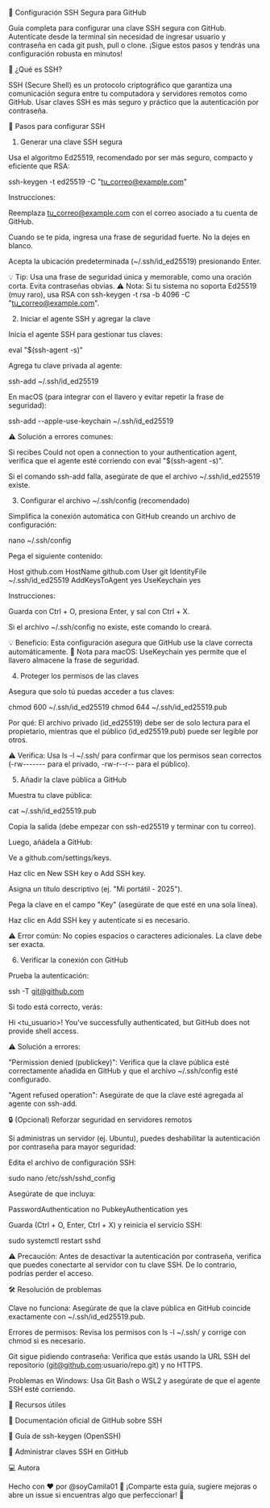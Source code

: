 🔐 Configuración SSH Segura para GitHub

Guía completa para configurar una clave SSH segura con GitHub. Autentícate desde la terminal sin necesidad de ingresar usuario y contraseña en cada git push, pull o clone. ¡Sigue estos pasos y tendrás una configuración robusta en minutos!

🧠 ¿Qué es SSH?

SSH (Secure Shell) es un protocolo criptográfico que garantiza una comunicación segura entre tu computadora y servidores remotos como GitHub. Usar claves SSH es más seguro y práctico que la autenticación por contraseña.


🚀 Pasos para configurar SSH

1. Generar una clave SSH segura

Usa el algoritmo Ed25519, recomendado por ser más seguro, compacto y eficiente que RSA:

ssh-keygen -t ed25519 -C "tu_correo@example.com"


Instrucciones:

Reemplaza tu_correo@example.com con el correo asociado a tu cuenta de GitHub.



Cuando se te pida, ingresa una frase de seguridad fuerte. No la dejes en blanco.



Acepta la ubicación predeterminada (~/.ssh/id_ed25519) presionando Enter.



💡 Tip: Usa una frase de seguridad única y memorable, como una oración corta. Evita contraseñas obvias. ⚠ Nota: Si tu sistema no soporta Ed25519 (muy raro), usa RSA con ssh-keygen -t rsa -b 4096 -C "tu_correo@example.com".



2. Iniciar el agente SSH y agregar la clave

Inicia el agente SSH para gestionar tus claves:

eval "$(ssh-agent -s)"

Agrega tu clave privada al agente:

ssh-add ~/.ssh/id_ed25519


En macOS (para integrar con el llavero y evitar repetir la frase de seguridad):

ssh-add --apple-use-keychain ~/.ssh/id_ed25519



⚠ Solución a errores comunes:


Si recibes Could not open a connection to your authentication agent, verifica que el agente esté corriendo con eval "$(ssh-agent -s)".



Si el comando ssh-add falla, asegúrate de que el archivo ~/.ssh/id_ed25519 existe.



3. Configurar el archivo ~/.ssh/config (recomendado)

Simplifica la conexión automática con GitHub creando un archivo de configuración:

nano ~/.ssh/config

Pega el siguiente contenido:

Host github.com
  HostName github.com
  User git
  IdentityFile ~/.ssh/id_ed25519
  AddKeysToAgent yes
  UseKeychain yes


Instrucciones:


Guarda con Ctrl + O, presiona Enter, y sal con Ctrl + X.



Si el archivo ~/.ssh/config no existe, este comando lo creará.



💡 Beneficio: Esta configuración asegura que GitHub use la clave correcta automáticamente. 🍎 Nota para macOS: UseKeychain yes permite que el llavero almacene la frase de seguridad.



4. Proteger los permisos de las claves

Asegura que solo tú puedas acceder a tus claves:

chmod 600 ~/.ssh/id_ed25519
chmod 644 ~/.ssh/id_ed25519.pub


Por qué: El archivo privado (id_ed25519) debe ser de solo lectura para el propietario, mientras que el público (id_ed25519.pub) puede ser legible por otros.



⚠ Verifica: Usa ls -l ~/.ssh/ para confirmar que los permisos sean correctos (-rw------- para el privado, -rw-r--r-- para el público).



5. Añadir la clave pública a GitHub

Muestra tu clave pública:

cat ~/.ssh/id_ed25519.pub

Copia la salida (debe empezar con ssh-ed25519 y terminar con tu correo).

Luego, añádela a GitHub:



Ve a github.com/settings/keys.



Haz clic en New SSH key o Add SSH key.



Asigna un título descriptivo (ej. "Mi portátil - 2025").



Pega la clave en el campo "Key" (asegúrate de que esté en una sola línea).



Haz clic en Add SSH key y autentícate si es necesario.



⚠ Error común: No copies espacios o caracteres adicionales. La clave debe ser exacta.



6. Verificar la conexión con GitHub

Prueba la autenticación:

ssh -T git@github.com

Si todo está correcto, verás:

Hi <tu_usuario>! You've successfully authenticated, but GitHub does not provide shell access.



⚠ Solución a errores:





"Permission denied (publickey)": Verifica que la clave pública esté correctamente añadida en GitHub y que el archivo ~/.ssh/config esté configurado.



"Agent refused operation": Asegúrate de que la clave esté agregada al agente con ssh-add.



🔒 (Opcional) Reforzar seguridad en servidores remotos

Si administras un servidor (ej. Ubuntu), puedes deshabilitar la autenticación por contraseña para mayor seguridad:





Edita el archivo de configuración SSH:

sudo nano /etc/ssh/sshd_config





Asegúrate de que incluya:

PasswordAuthentication no
PubkeyAuthentication yes





Guarda (Ctrl + O, Enter, Ctrl + X) y reinicia el servicio SSH:

sudo systemctl restart sshd



⚠ Precaución: Antes de desactivar la autenticación por contraseña, verifica que puedes conectarte al servidor con tu clave SSH. De lo contrario, podrías perder el acceso.



🛠️ Resolución de problemas





Clave no funciona: Asegúrate de que la clave pública en GitHub coincide exactamente con ~/.ssh/id_ed25519.pub.



Errores de permisos: Revisa los permisos con ls -l ~/.ssh/ y corrige con chmod si es necesario.



Git sigue pidiendo contraseña: Verifica que estás usando la URL SSH del repositorio (git@github.com:usuario/repo.git) y no HTTPS.



Problemas en Windows: Usa Git Bash o WSL2 y asegúrate de que el agente SSH esté corriendo.



📌 Recursos útiles





🔗 Documentación oficial de GitHub sobre SSH



🔐 Guía de ssh-keygen (OpenSSH)



📁 Administrar claves SSH en GitHub



💻 Autora

Hecho con ❤️ por @soyCamila01
🌟 ¡Comparte esta guía, sugiere mejoras o abre un issue si encuentras algo que perfeccionar! 🚀
